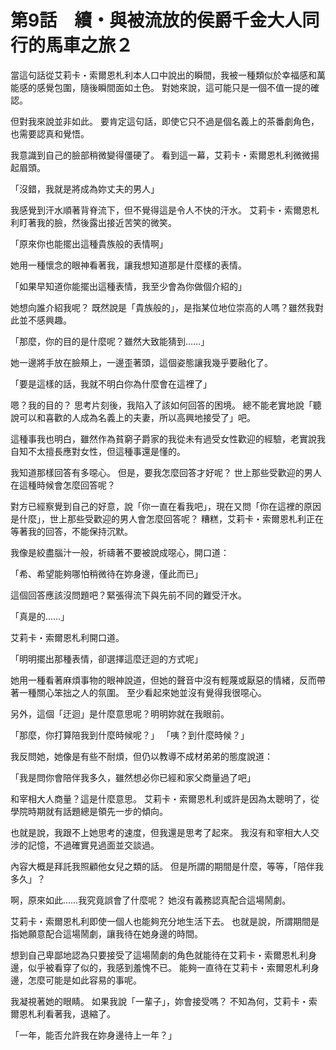 # 第9話　續・與被流放的侯爵千金大人同行的馬車之旅２

當這句話從艾莉卡・索爾恩札利本人口中說出的瞬間，我被一種類似於幸福感和萬能感的感覺包圍，隨後瞬間面如土色。
對她來說，這可能只是一個不值一提的確認。

但對我來說並非如此。
要肯定這句話，即使它只不過是個名義上的茶番劇角色，也需要認真和覺悟。

我意識到自己的臉部稍微變得僵硬了。
看到這一幕，艾莉卡・索爾恩札利微微揚起眉頭。

「沒錯，我就是將成為妳丈夫的男人」

我感覺到汗水順著背脊流下，但不覺得這是令人不快的汗水。
艾莉卡・索爾恩札利盯著我的臉，然後露出接近苦笑的微笑。

「原來你也能擺出這種貴族般的表情啊」

她用一種懷念的眼神看著我，讓我想知道那是什麼樣的表情。

「如果早知道你能擺出這種表情，我至少會為你做個介紹的」

她想向誰介紹我呢？
既然說是「貴族般的」，是指某位地位崇高的人嗎？雖然我對此並不感興趣。

「那麼，你的目的是什麼呢？雖然大致能猜到……」

她一邊將手放在臉頰上，一邊歪著頭，這個姿態讓我幾乎要融化了。

「要是這樣的話，我就不明白你為什麼會在這裡了」

嗯？我的目的？
思考片刻後，我陷入了該如何回答的困境。
總不能老實地說「聽說可以和喜歡的人成為名義上的夫妻，所以高興地接受了」吧。

這種事我也明白，雖然作為貧窮子爵家的我從未有過受女性歡迎的經驗，老實說我自知不太擅長應對女性，但這種事還是懂的。

我知道那樣回答有多噁心。
但是，要我怎麼回答才好呢？
世上那些受歡迎的男人在這種時候會怎麼回答呢？

對方已經察覺到自己的好意，說「你一直在看我吧」，現在又問「你在這裡的原因是什麼」，世上那些受歡迎的男人會怎麼回答呢？
糟糕，艾莉卡・索爾恩札利正在等著我的回答，不能保持沉默。

我像是絞盡腦汁一般，祈禱著不要被說成噁心，開口道：

「希、希望能夠哪怕稍微待在妳身邊，僅此而已」

這個回答應該沒問題吧？緊張得流下與先前不同的難受汗水。

「真是的……」

艾莉卡・索爾恩札利開口道。

「明明擺出那種表情，卻選擇這麼迂迴的方式呢」

她用一種看著麻煩事物的眼神說道，但她的聲音中沒有輕蔑或厭惡的情緒，反而帶著一種關心笨拙之人的氛圍。
至少看起來她並沒有覺得我很噁心。

另外，這個「迂迴」是什麼意思呢？明明妳就在我眼前。

「那麼，你打算陪我到什麼時候呢？」
「咦？到什麼時候？」

我反問她，她像是有些不耐煩，但仍以教導不成材弟弟的態度說道：

「我是問你會陪伴我多久，雖然想必你已經和家父商量過了吧」

和宰相大人商量？這是什麼意思。
艾莉卡・索爾恩札利或許是因為太聰明了，從學院時期就有話題總是領先一步的傾向。

也就是說，我跟不上她思考的速度，但我還是思考了起來。
我沒有和宰相大人交涉的記憶，不過確實見過面並交談過。

內容大概是拜託我照顧他女兒之類的話。
但是所謂的期間是什麼，等等，「陪伴我多久」？

啊，原來如此……我究竟誤會了什麼呢？
她沒有義務認真配合這場鬧劇。

艾莉卡・索爾恩札利即使一個人也能夠充分地生活下去。
也就是說，所謂期間是指她願意配合這場鬧劇，讓我待在她身邊的時間。

想到自己卑鄙地認為只要接受了這場鬧劇的角色就能待在艾莉卡・索爾恩札利身邊，似乎被看穿了似的，我感到羞愧不已。
能夠一直待在艾莉卡・索爾恩札利身邊，怎麼可能是如此容易的事呢。

我凝視著她的眼睛。
如果我說「一輩子」，妳會接受嗎？
不知為何，艾莉卡・索爾恩札利看著我，退縮了。

「一年，能否允許我在妳身邊待上一年？」